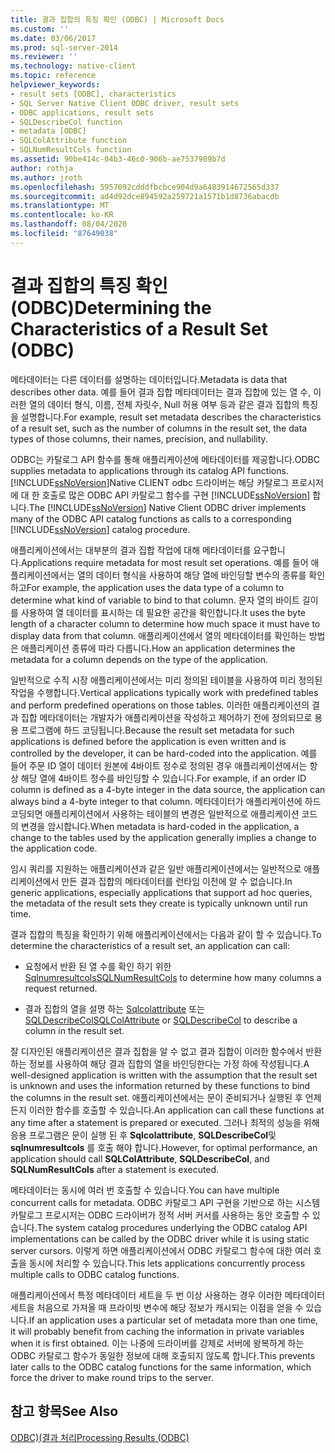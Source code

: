 ```yaml
---
title: 결과 집합의 특징 확인 (ODBC) | Microsoft Docs
ms.custom: ''
ms.date: 03/06/2017
ms.prod: sql-server-2014
ms.reviewer: ''
ms.technology: native-client
ms.topic: reference
helpviewer_keywords:
- result sets [ODBC], characteristics
- SQL Server Native Client ODBC driver, result sets
- ODBC applications, result sets
- SQLDescribeCol function
- metadata [ODBC]
- SQLColAttribute function
- SQLNumResultCols function
ms.assetid: 90be414c-04b3-46c0-906b-ae7537989b7d
author: rothja
ms.author: jroth
ms.openlocfilehash: 5957092cdddfbcbce904d9a6483914672565d337
ms.sourcegitcommit: ad4d92dce894592a259721a1571b1d8736abacdb
ms.translationtype: MT
ms.contentlocale: ko-KR
ms.lasthandoff: 08/04/2020
ms.locfileid: "87649038"
---
```

# <a name="determining-the-characteristics-of-a-result-set-odbc"></a><span data-ttu-id="4201a-102">결과 집합의 특징 확인(ODBC)</span><span class="sxs-lookup"><span data-stu-id="4201a-102">Determining the Characteristics of a Result Set (ODBC)</span></span>
  <span data-ttu-id="4201a-103">메타데이터는 다른 데이터를 설명하는 데이터입니다.</span><span class="sxs-lookup"><span data-stu-id="4201a-103">Metadata is data that describes other data.</span></span> <span data-ttu-id="4201a-104">예를 들어 결과 집합 메타데이터는 결과 집합에 있는 열 수, 이러한 열의 데이터 형식, 이름, 전체 자릿수, Null 허용 여부 등과 같은 결과 집합의 특징을 설명합니다.</span><span class="sxs-lookup"><span data-stu-id="4201a-104">For example, result set metadata describes the characteristics of a result set, such as the number of columns in the result set, the data types of those columns, their names, precision, and nullability.</span></span>  
  
 <span data-ttu-id="4201a-105">ODBC는 카탈로그 API 함수를 통해 애플리케이션에 메타데이터를 제공합니다.</span><span class="sxs-lookup"><span data-stu-id="4201a-105">ODBC supplies metadata to applications through its catalog API functions.</span></span> <span data-ttu-id="4201a-106">[!INCLUDE[ssNoVersion](../../includes/ssnoversion-md.md)]Native CLIENT odbc 드라이버는 해당 카탈로그 프로시저에 대 한 호출로 많은 ODBC API 카탈로그 함수를 구현 [!INCLUDE[ssNoVersion](../../includes/ssnoversion-md.md)] 합니다.</span><span class="sxs-lookup"><span data-stu-id="4201a-106">The [!INCLUDE[ssNoVersion](../../includes/ssnoversion-md.md)] Native Client ODBC driver implements many of the ODBC API catalog functions as calls to a corresponding [!INCLUDE[ssNoVersion](../../includes/ssnoversion-md.md)] catalog procedure.</span></span>  
  
 <span data-ttu-id="4201a-107">애플리케이션에서는 대부분의 결과 집합 작업에 대해 메타데이터를 요구합니다.</span><span class="sxs-lookup"><span data-stu-id="4201a-107">Applications require metadata for most result set operations.</span></span> <span data-ttu-id="4201a-108">예를 들어 애플리케이션에서는 열의 데이터 형식을 사용하여 해당 열에 바인딩할 변수의 종류를 확인하고</span><span class="sxs-lookup"><span data-stu-id="4201a-108">For example, the application uses the data type of a column to determine what kind of variable to bind to that column.</span></span> <span data-ttu-id="4201a-109">문자 열의 바이트 길이를 사용하여 열 데이터를 표시하는 데 필요한 공간을 확인합니다.</span><span class="sxs-lookup"><span data-stu-id="4201a-109">It uses the byte length of a character column to determine how much space it must have to display data from that column.</span></span> <span data-ttu-id="4201a-110">애플리케이션에서 열의 메타데이터를 확인하는 방법은 애플리케이션 종류에 따라 다릅니다.</span><span class="sxs-lookup"><span data-stu-id="4201a-110">How an application determines the metadata for a column depends on the type of the application.</span></span>  
  
 <span data-ttu-id="4201a-111">일반적으로 수직 시장 애플리케이션에서는 미리 정의된 테이블을 사용하여 미리 정의된 작업을 수행합니다.</span><span class="sxs-lookup"><span data-stu-id="4201a-111">Vertical applications typically work with predefined tables and perform predefined operations on those tables.</span></span> <span data-ttu-id="4201a-112">이러한 애플리케이션의 결과 집합 메타데이터는 개발자가 애플리케이션을 작성하고 제어하기 전에 정의되므로 용용 프로그램에 하드 코딩됩니다.</span><span class="sxs-lookup"><span data-stu-id="4201a-112">Because the result set metadata for such applications is defined before the application is even written and is controlled by the developer, it can be hard-coded into the application.</span></span> <span data-ttu-id="4201a-113">예를 들어 주문 ID 열이 데이터 원본에 4바이트 정수로 정의된 경우 애플리케이션에서는 항상 해당 열에 4바이트 정수를 바인딩할 수 있습니다.</span><span class="sxs-lookup"><span data-stu-id="4201a-113">For example, if an order ID column is defined as a 4-byte integer in the data source, the application can always bind a 4-byte integer to that column.</span></span> <span data-ttu-id="4201a-114">메타데이터가 애플리케이션에 하드 코딩되면 애플리케이션에서 사용하는 테이블의 변경은 일반적으로 애플리케이션 코드의 변경을 암시합니다.</span><span class="sxs-lookup"><span data-stu-id="4201a-114">When metadata is hard-coded in the application, a change to the tables used by the application generally implies a change to the application code.</span></span>  
  
 <span data-ttu-id="4201a-115">임시 쿼리를 지원하는 애플리케이션과 같은 일반 애플리케이션에서는 일반적으로 애플리케이션에서 만든 결과 집합의 메타데이터를 런타임 이전에 알 수 없습니다.</span><span class="sxs-lookup"><span data-stu-id="4201a-115">In generic applications, especially applications that support ad hoc queries, the metadata of the result sets they create is typically unknown until run time.</span></span>  
  
 <span data-ttu-id="4201a-116">결과 집합의 특징을 확인하기 위해 애플리케이션에서는 다음과 같이 할 수 있습니다.</span><span class="sxs-lookup"><span data-stu-id="4201a-116">To determine the characteristics of a result set, an application can call:</span></span>  
  
-   <span data-ttu-id="4201a-117">요청에서 반환 된 열 수를 확인 하기 위한 [Sqlnumresultcols](../native-client-odbc-api/sqlnumresultcols.md)</span><span class="sxs-lookup"><span data-stu-id="4201a-117">[SQLNumResultCols](../native-client-odbc-api/sqlnumresultcols.md) to determine how many columns a request returned.</span></span>  
  
-   <span data-ttu-id="4201a-118">결과 집합의 열을 설명 하는 [Sqlcolattribute](../native-client-odbc-api/sqlcolattribute.md) 또는 [SQLDescribeCol](../native-client-odbc-api/sqldescribecol.md)</span><span class="sxs-lookup"><span data-stu-id="4201a-118">[SQLColAttribute](../native-client-odbc-api/sqlcolattribute.md) or [SQLDescribeCol](../native-client-odbc-api/sqldescribecol.md) to describe a column in the result set.</span></span>  
  
 <span data-ttu-id="4201a-119">잘 디자인된 애플리케이션은 결과 집합을 알 수 없고 결과 집합이 이러한 함수에서 반환하는 정보를 사용하여 해당 결과 집합의 열을 바인딩한다는 가정 하에 작성됩니다.</span><span class="sxs-lookup"><span data-stu-id="4201a-119">A well-designed application is written with the assumption that the result set is unknown and uses the information returned by these functions to bind the columns in the result set.</span></span> <span data-ttu-id="4201a-120">애플리케이션에서는 문이 준비되거나 실행된 후 언제든지 이러한 함수를 호출할 수 있습니다.</span><span class="sxs-lookup"><span data-stu-id="4201a-120">An application can call these functions at any time after a statement is prepared or executed.</span></span> <span data-ttu-id="4201a-121">그러나 최적의 성능을 위해 응용 프로그램은 문이 실행 된 후 **Sqlcolattribute**, **SQLDescribeCol**및 **sqlnumresultcols** 를 호출 해야 합니다.</span><span class="sxs-lookup"><span data-stu-id="4201a-121">However, for optimal performance, an application should call **SQLColAttribute**, **SQLDescribeCol**, and **SQLNumResultCols** after a statement is executed.</span></span>  
  
 <span data-ttu-id="4201a-122">메타데이터는 동시에 여러 번 호출할 수 있습니다.</span><span class="sxs-lookup"><span data-stu-id="4201a-122">You can have multiple concurrent calls for metadata.</span></span> <span data-ttu-id="4201a-123">ODBC 카탈로그 API 구현을 기반으로 하는 시스템 카탈로그 프로시저는 ODBC 드라이버가 정적 서버 커서를 사용하는 동안 호출할 수 있습니다.</span><span class="sxs-lookup"><span data-stu-id="4201a-123">The system catalog procedures underlying the ODBC catalog API implementations can be called by the ODBC driver while it is using static server cursors.</span></span> <span data-ttu-id="4201a-124">이렇게 하면 애플리케이션에서 ODBC 카탈로그 함수에 대한 여러 호출을 동시에 처리할 수 있습니다.</span><span class="sxs-lookup"><span data-stu-id="4201a-124">This lets applications concurrently process multiple calls to ODBC catalog functions.</span></span>  
  
 <span data-ttu-id="4201a-125">애플리케이션에서 특정 메타데이터 세트을 두 번 이상 사용하는 경우 이러한 메타데이터 세트을 처음으로 가져올 때 프라이빗 변수에 해당 정보가 캐시되는 이점을 얻을 수 있습니다.</span><span class="sxs-lookup"><span data-stu-id="4201a-125">If an application uses a particular set of metadata more than one time, it will probably benefit from caching the information in private variables when it is first obtained.</span></span> <span data-ttu-id="4201a-126">이는 나중에 드라이버를 강제로 서버에 왕복하게 하는 ODBC 카탈로그 함수가 동일한 정보에 대해 호출되지 않도록 합니다.</span><span class="sxs-lookup"><span data-stu-id="4201a-126">This prevents later calls to the ODBC catalog functions for the same information, which force the driver to make round trips to the server.</span></span>  
  
## <a name="see-also"></a><span data-ttu-id="4201a-127">참고 항목</span><span class="sxs-lookup"><span data-stu-id="4201a-127">See Also</span></span>  
 [<span data-ttu-id="4201a-128">ODBC&#41;&#40;결과 처리</span><span class="sxs-lookup"><span data-stu-id="4201a-128">Processing Results &#40;ODBC&#41;</span></span>](processing-results-odbc.md)  
  
  
